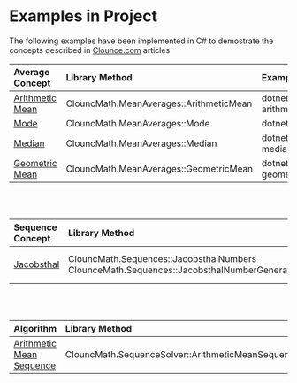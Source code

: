 # Examples in Project

The following examples have been implemented in C# to demostrate the concepts described in [Clounce.com](https://www.clounce.com/) articles


| Average Concept | Library Method | Example |
|:---------|:----------------|:---------|
| [Arithmetic Mean](https://www.clounce.com/mathematics/arithmetic_mean) | ClouncMath.MeanAverages::ArithmeticMean | dotnet run arithmetic_mean |
| [Mode](https://www.clounce.com/mathematics/mode) | ClouncMath.MeanAverages::Mode | dotnet run mode |
| [Median](https://www.clounce.com/mathematics/median) | ClouncMath.MeanAverages::Median | dotnet run median |
| [Geometric Mean](https://www.clounce.com/mathematics/geometric_mean) | ClouncMath.MeanAverages::GeometricMean | dotnet run geometric_mean |
<br/><br/>

| Sequence Concept | Library Method | Example |
|:---------|:----------------|:---------|
| [Jacobsthal](https://www.clounce.com/mathematics/jacobsthal-number-sequence) |  ClouncMath.Sequences::JacobsthalNumbers <br/> ClounceMath.Sequences::JacobsthalNumberGenerator | dotnet run jacobsthal |
<br/><br/>

| Algorithm | Library Method | Example |
|:---------|:----------------|:---------|
| [Arithmetic Mean Sequence](http://www.clounce.com/mathematics/algorithm/arithmetic-mean-sequence) |  ClouncMath.SequenceSolver::ArithmeticMeanSequence | dotnet run arithmetic_mean_sequence |